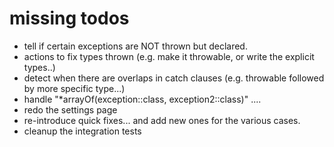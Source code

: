 # missing todos
- tell if certain exceptions are NOT thrown but declared.
- actions to fix types thrown (e.g. make it throwable, or write the explicit types..)
- detect when there are overlaps in catch clauses (e.g. throwable followed by more specific type...)
- handle "*arrayOf(exception::class, exception2::class)" ....
- redo the settings page
- re-introduce quick fixes... and add new ones for the various cases.
- cleanup the integration tests
